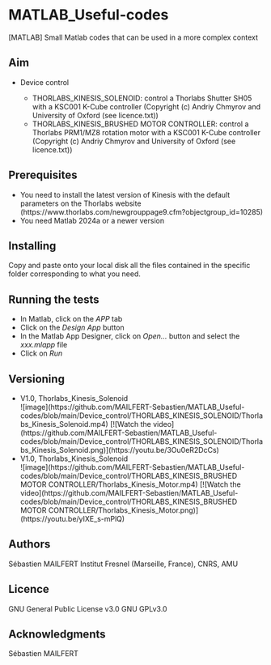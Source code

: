 # MATLAB_Useful-codes
[MATLAB] Small Matlab codes that can be used in a more complex context

## Aim

<ul>
<li> Device control</li>
<ul>
<li> THORLABS_KINESIS_SOLENOID: control a Thorlabs Shutter SH05 with a KSC001 K-Cube controller (Copyright (c) Andriy Chmyrov and University of Oxford (see licence.txt))</li>
<li> THORLABS_KINESIS_BRUSHED MOTOR CONTROLLER: control a Thorlabs PRM1/MZ8 rotation motor with a KSC001 K-Cube controller (Copyright (c) Andriy Chmyrov and University of Oxford (see licence.txt))</li>
</ul>
</ul>

## Prerequisites

<ul>
<li> You need to install the latest version of Kinesis with the default parameters on the Thorlabs website (https://www.thorlabs.com/newgrouppage9.cfm?objectgroup_id=10285)</li>
<li> You need Matlab 2024a or a newer version</li>
</ul>

## Installing
Copy and paste onto your local disk all the files contained in the specific folder corresponding to what you need.

## Running the tests
<ul>
<li> In Matlab, click on the <i>APP</i> tab</li>
<li> Click on the <i>Design App</i> button</li>
<li> In the Matlab App Designer, click on <i>Open...</i> button and select the <i>xxx.mlapp</i> file</li>
<li> Click on <i>Run</i></li>
</ul>


## Versioning

<ul>
<li> V1.0, Thorlabs_Kinesis_Solenoid</li>
![image](https://github.com/MAILFERT-Sebastien/MATLAB_Useful-codes/blob/main/Device_control/THORLABS_KINESIS_SOLENOID/Thorlabs_Kinesis_Solenoid.mp4) 
[![Watch the video](https://github.com/MAILFERT-Sebastien/MATLAB_Useful-codes/blob/main/Device_control/THORLABS_KINESIS_SOLENOID/Thorlabs_Kinesis_Solenoid.png)](https://youtu.be/3Ou0eR2DcCs)

<li> V1.0, Thorlabs_Kinesis_Solenoid</li>
![image](https://github.com/MAILFERT-Sebastien/MATLAB_Useful-codes/blob/main/Device_control/THORLABS_KINESIS_BRUSHED MOTOR CONTROLLER/Thorlabs_Kinesis_Motor.mp4) 
[![Watch the video](https://github.com/MAILFERT-Sebastien/MATLAB_Useful-codes/blob/main/Device_control/THORLABS_KINESIS_BRUSHED MOTOR CONTROLLER/Thorlabs_Kinesis_Motor.png)](https://youtu.be/yIXE_s-mPlQ)

</ul>


## Authors
Sébastien MAILFERT
Institut Fresnel (Marseille, France), CNRS, AMU

## Licence
GNU General Public License v3.0
GNU GPLv3.0

## Acknowledgments
Sébastien MAILFERT
